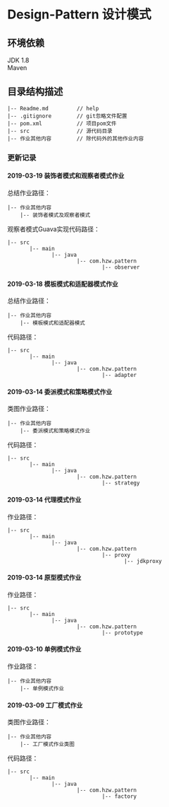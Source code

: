 # Design-Pattern 设计模式

## 环境依赖
JDK 1.8<br/>
Maven

## 目录结构描述
    |-- Readme.md         // help
    |-- .gitignore        // git忽略文件配置
    |-- pom.xml           // 项目pom文件
    |-- src               // 源代码目录
    |-- 作业其他内容        // 除代码外的其他作业内容


### 更新记录

#### 2019-03-19 装饰者模式和观察者模式作业<br/>
总结作业路径：

    |-- 作业其他内容
        |-- 装饰者模式及观察者模式
观察者模式Guava实现代码路径：            

    |-- src
           |-- main
                  |-- java
                          |-- com.hzw.pattern
                                  |-- observer     

#### 2019-03-18 模板模式和适配器模式作业<br/>
总结作业路径：

    |-- 作业其他内容
        |-- 模板模式和适配器模式
代码路径：            

    |-- src
           |-- main
                  |-- java
                          |-- com.hzw.pattern
                                  |-- adapter     

#### 2019-03-14 委派模式和策略模式作业<br/>
类图作业路径：

    |-- 作业其他内容
        |-- 委派模式和策略模式作业
代码路径：            

    |-- src
           |-- main
                  |-- java
                          |-- com.hzw.pattern
                                  |-- strategy     

#### 2019-03-14 代理模式作业<br/>
作业路径：

    |-- src
           |-- main
                  |-- java
                          |-- com.hzw.pattern
                                  |-- proxy 
                                         |-- jdkproxy 

#### 2019-03-14 原型模式作业<br/>
作业路径：

    |-- src
           |-- main
                  |-- java
                          |-- com.hzw.pattern
                                  |-- prototype 
                                                                
#### 2019-03-10 单例模式作业<br/>
作业路径：

    |-- 作业其他内容
        |-- 单例模式作业

#### 2019-03-09 工厂模式作业<br/>
类图作业路径：

    |-- 作业其他内容
        |-- 工厂模式作业类图
代码路径：            

    |-- src
           |-- main
                  |-- java
                          |-- com.hzw.pattern
                                  |-- factory           
